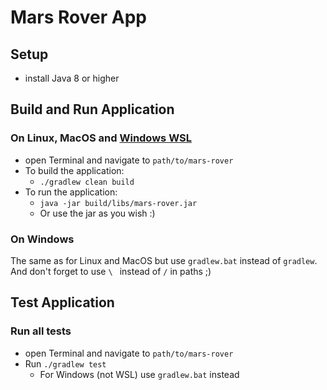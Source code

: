 # Mars Rover App

## Setup
* install Java 8 or higher

## Build and Run Application

### On Linux, MacOS and [Windows WSL](https://docs.microsoft.com/de-de/windows/wsl/install)
* open Terminal and navigate to `path/to/mars-rover`
* To build the application: 
  * `./gradlew clean build`
* To run the application: 
  * `java -jar build/libs/mars-rover.jar`
  * Or use the jar as you wish :)


### On Windows
The same as for Linux and MacOS but use `gradlew.bat` instead of `gradlew`.
And don't forget to use `\ ` instead of `/` in paths ;)


## Test Application
### Run all tests
* open Terminal and navigate to `path/to/mars-rover`
* Run `./gradlew test`
  * For Windows (not WSL) use `gradlew.bat` instead